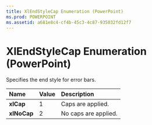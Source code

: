 ```yaml
---
title: XlEndStyleCap Enumeration (PowerPoint)
ms.prod: POWERPOINT
ms.assetid: a681e8c4-cf4b-45c3-4c87-935032fd12f7
---
```



# XlEndStyleCap Enumeration (PowerPoint)

Specifies the end style for error bars.



|**Name**|**Value**|**Description**|
|:-----|:-----|:-----|
|**xlCap**|1|Caps are applied.|
|**xlNoCap**|2|No caps are applied.|

